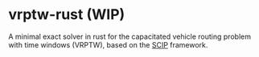 # vrptw-rust (WIP)
A minimal exact solver in rust for the capacitated vehicle routing problem with time windows (VRPTW), based on the [SCIP](https://scipopt.org/) framework. 
